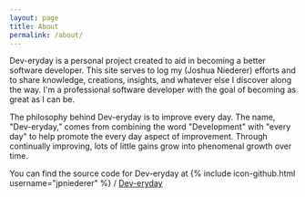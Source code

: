 ```yaml
---
layout: page
title: About
permalink: /about/
---
```


Dev-eryday is a personal project created to aid in becoming a better software developer. This site serves to log my (Joshua Niederer) efforts and to share knowledge, creations, insights, and whatever else I discover along the way. I'm a professional software developer with the goal of becoming as great as I can be.

The philosophy behind Dev-eryday is to improve every day. The name, "Dev-eryday," comes from combining the word "Development" with "every day" to help promote the every day aspect of improvement. Through continually improving, lots of little gains grow into phenomenal growth over time.

You can find the source code for Dev-eryday at
{% include icon-github.html username="jpniederer" %} /
[Dev-eryday](https://github.com/jpniederer/Dev-eryday)